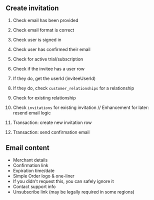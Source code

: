 ## Create invitation

1. Check email has been provided
2. Check email format is correct
3. Check user is signed in
4. Check user has confirmed their email
5. Check for active trial/subscription

6. Check if the invitee has a user row
7. If they do, get the userId (inviteeUserId)
8. If they do, check `customer_relationships` for a relationship

9. Check for existing relationship
10. Check `invitations` for existing invitation
    // Enhancement for later: resend email logic
11. Transaction: create new invitation row
12. Transaction: send confirmation email

## Email content

- Merchant details
- Confirmation link
- Expiration time/date
- Simple Order logo & one-liner
- If you didn't request this, you can safely ignore it
- Contact support info
- Unsubscribe link (may be legally required in some regions)
